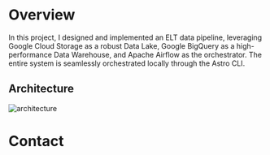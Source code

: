 Overview
========

In this project, I designed and implemented an ELT data pipeline, leveraging Google Cloud Storage as a robust Data Lake, Google BigQuery as a high-performance Data Warehouse, and Apache Airflow as the orchestrator. The entire system is seamlessly orchestrated locally through the Astro CLI.

## Architecture
![architecture]("/images/elt_diagram.png")

Contact
=======
